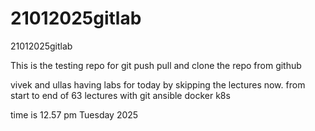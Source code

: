 # 21012025gitlab
21012025gitlab

This is the testing repo for git push pull and clone the repo from github 

vivek and ullas having labs for today by skipping the lectures now. from start to end of 63 lectures with
git 
ansible
docker
k8s

time is 12.57 pm 
Tuesday 2025


